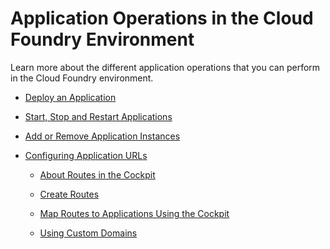 <!-- loio0f1286a7a04e42268027b2f0dcfa5132 -->

# Application Operations in the Cloud Foundry Environment

Learn more about the different application operations that you can perform in the Cloud Foundry environment.

-   [Deploy an Application](Deploy_an_Application_09fdb9b.md)

-   [Start, Stop and Restart Applications](Start,_Stop_and_Restart_Applications_c0d7b6b.md)

-   [Add or Remove Application Instances](Add_or_Remove_Application_Instances_75836f1.md)

-   [Configuring Application URLs](Configuring_Application_URLs_e623e37.md)

    -   [About Routes in the Cockpit](About_Routes_in_the_Cockpit_4af288c.md)

    -   [Create Routes](Create_Routes_9fddeea.md)

    -   [Map Routes to Applications Using the Cockpit](Map_Routes_to_Applications_Using_the_Cockpit_b25cf8a.md)

    -   [Using Custom Domains](Using_Custom_Domains_2291aea.md)




